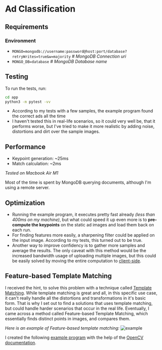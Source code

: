 # Ad Classification

## Requirements

### Environment

- `MONGO=mongodb://username:password@host:port/database?retryWrites=true&w=majority` _# MongoDB Connection uri_
- `MONGO_DB=database` _# MongoDB Database name_

## Testing

To run the tests, run:

```sh
cd app
python3 -m pytest -vv
```

- According to my tests with a few samples, the example program found the correct ads all the time
- I haven't tested this in real-life scenarios, so it could very well be, that it performs worse, but I've tried to make it more realistic by adding noise, distortions and dirt over the sample images.

## Performance

- Keypoint generation: ~25ms
- Match calculation: ~2ms

_Tested on Macbook Air M1_

Most of the time is spent by MongoDB querying documents, although I'm using a remote server.

## Optimization

- Running the example program, it executes pretty fast already _(less than 400ms on my machine)_, but what could speed it up even more is to **pre-compute the keypoints** on the static ad images and load them back on each run.
- For finding features more easily, a sharpening filter could be applied on the input image. According to my tests, this turned out to be true.
- Another way to improve confidency is to gather more samples and average the results. The only caveat with this method would be the increased bandwidth usage of uploading multiple images, but this could be easily solved by moving the entire computation to [client-side](https://opencv.org/android/).


## Feature-based Template Matching

I received the hint, to solve this problem with a technique called [Template Matching](https://en.wikipedia.org/wiki/Template_matching). While template matching is great and all, in this specific use case, it can't really handle all the distortions and transformations in it's basic form. That is why I set out to find a solutions that uses template matching, but could handle harder scenarios that occur in the real life.
Eventually, I came across a method called Feature-based Template Matching, which essentially finds distinct points in images, and compares them.

_Here is an example of Feature-based template matching:_
![example](https://opencv24-python-tutorials.readthedocs.io/en/latest/_images/matcher_result1.jpg)

I created the following [example program](/example/README.md) with the help of the [OpenCV documentation](https://opencv24-python-tutorials.readthedocs.io/en/latest/py_tutorials/py_feature2d/py_matcher/py_matcher.html).
